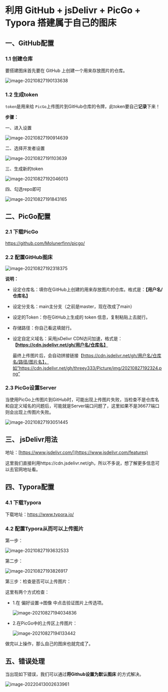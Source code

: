 # 利用 GitHub +  jsDelivr + PicGo + Typora 搭建属于自己的图床

## 一、GitHub配置

### 1.1 创建仓库

要搭建图床首先要在 GitHub 上创建一个用来存放图片的仓库。

![image-20210827190133638](https://cdn.jsdelivr.net/gh/threey333/Picture/img/20210827190138.png)

### 1.2 生成token

`token`是用来给 `PicGo`上传图片到GitHub仓库的令牌，此token要自己**记录**下来！ 

**步骤：**

一、进入设置

![image-20210827190914639](https://cdn.jsdelivr.net/gh/threey333/Picture/img/20210827190920.png)

二、选择开发者设置

![image-20210827191103639](https://cdn.jsdelivr.net/gh/threey333/Picture/img/20210827191112.png)

三、生成新的token

![image-20210827192046013](https://cdn.jsdelivr.net/gh/threey333/Picture/img/20210827192047.png)

四、勾选repo即可

![image-20210827191843165](https://cdn.jsdelivr.net/gh/threey333/Picture/img/20210827191844.png)



## 二、PicGo配置

### 2.1 下载PicGo

https://github.com/Molunerfinn/picgo/

### 2.2 配置GitHub图床

![image-20210827192318375](https://cdn.jsdelivr.net/gh/threey333/Picture/img/20210827192324.png)

**说明：**

- 设定仓库名：填你在GitHub上创建的用来存放图片的仓库。格式是：**【用户名/仓库名】**

- 设定分支名：main主分支（之前是master，现在改成了main）

- 设定的Token：你在GitHub上生成的 token 信息，复制粘贴上去就行。

- 存储路径：你自己看这填就行。

- 设定自定义域名：采用jsDelivr CDN访问加速，格式是：**【https://cdn.jsdelivr.net/gh/用户名/仓库名】**

  最终上传图片后，会自动拼接链接【https://cdn.jsdelivr.net/gh/用户名/仓库名/路径/图片名】，如“https://cdn.jsdelivr.net/gh/threey333/Picture/img/20210827192324.png”

### 2.3 PicGo设置Server

当使用PicGo上传图片到GitHub时，可能出现上传图片失败，当检查不是仓库名和自定义域名的问题后，可能就是Server端口问题了，这里如果不是36677端口则会出现上传图片失败。

![image-20210827193051445](https://cdn.jsdelivr.net/gh/threey333/Picture/img/20210827193052.png)



## 三、 jsDelivr用法

地址：[https://www.jsdelivr.com/](https://www.jsdelivr.com/features)

这里我们直接利用https://cdn.jsdelivr.net/gh，所以不多说，想了解更多信息可以去官网地址看。



## 四、Typora配置

### 4.1 下载Typora

下载地址：https://www.typora.io/

### 4.2 配置Typora从而可以上传图片

第一步：

![image-20210827193632533](https://cdn.jsdelivr.net/gh/threey333/Picture/img/20210827193633.png)

第二步：

![image-20210827193826917](https://cdn.jsdelivr.net/gh/threey333/Picture/img/20210827194041.png)

第三步：检查是否可以上传图片：

这里有两个方式检查：

- 1.在 偏好设置->图像 中点击验证图片上传选项。

  ![image-20210827194034836](https://cdn.jsdelivr.net/gh/threey333/Picture/img/20210827194036.png)

- 2.在PicGo中的上传区上传图片：

  ![image-20210827194133442](https://cdn.jsdelivr.net/gh/threey333/Picture/img/20210827194531.png)



做完以上操作，那么自己的图床也就完成了。



## 五、错误处理

当出现如下错误，我们可以通过**将Github设置为默认图床** 的方式解决。

![image-20220413002633961](https://cdn.jsdelivr.net/gh/threey333/Picture/img/image-20220413002633961.png)

